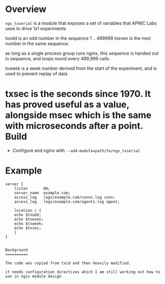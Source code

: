 Overview
========

`ngx_txserial` is a module that exposes a set of variables that APNIC Labs
uses to drive 1x1 experiments


txodd is an odd number in the sequence 1 .. 499999
txeven is the next number in the same sequence. 

as long as a single process group runs nginx, this sequence is handed out in sequence, and loops round every 499,999 calls. 

txweek is a week number derived from the start of the experiment, and is used to prevent replay of data

txsec is the seconds since 1970. It has proved useful as a value, alongside msec which is the same with microseconds after a point.
Build
=====

  * Configure and nginx with `--add-module=path/to/ngx_txserial`

Example
=======

    server {
        listen       80;
        server_name  example.com;
        access_log   logs/example.com/conns.log conn;
        access_log   logs/example.com/agents.log agent;

        location / {
		echo $txodd;
		echo $txeven;
		echo $txweek;
		echo $txsec;
        }
    }
```

Background
==========

The code was copied from txid and then heavily modified.

it needs configuration directives which I am still working out how to use in ngix module design
